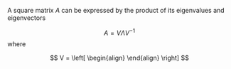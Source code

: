 





A square matrix $A$ can be expressed by the product of its eigenvalues and eigenvectors


$$
A = V \Lambda V^{-1}
$$
where 


$$
V = \left[
\begin{align}
\end{align}
\right]
$$
